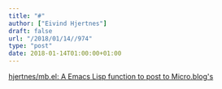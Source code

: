 ```yaml
---
title: "#"
author: ["Eivind Hjertnes"]
draft: false
url: "/2018/01/14//974"
type: "post"
date: 2018-01-14T01:00:00+01:00
---
```


[hjertnes/mb.el: A Emacs Lisp function to post to
Micro.blog's](<https://github.com/hjertnes/mb.el>)
